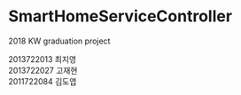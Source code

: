 # SmartHomeServiceController
2018 KW graduation project  

2013722013 최지영  
2013722027 고재현  
2011722084 김도엽  

